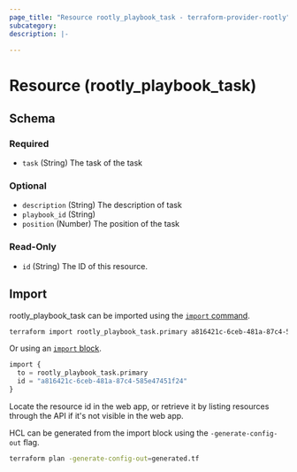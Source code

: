 ```yaml
---
page_title: "Resource rootly_playbook_task - terraform-provider-rootly"
subcategory:
description: |-
    
---
```


# Resource (rootly_playbook_task)





<!-- schema generated by tfplugindocs -->
## Schema

### Required

- `task` (String) The task of the task

### Optional

- `description` (String) The description of task
- `playbook_id` (String)
- `position` (Number) The position of the task

### Read-Only

- `id` (String) The ID of this resource.

## Import

rootly_playbook_task can be imported using the [`import` command](https://developer.hashicorp.com/terraform/cli/commands/import).

```sh
terraform import rootly_playbook_task.primary a816421c-6ceb-481a-87c4-585e47451f24
```

Or using an [`import` block](https://developer.hashicorp.com/terraform/language/import).

```terraform
import {
  to = rootly_playbook_task.primary
  id = "a816421c-6ceb-481a-87c4-585e47451f24"
}
```

Locate the resource id in the web app, or retrieve it by listing resources through the API if it's not visible in the web app.

HCL can be generated from the import block using the `-generate-config-out` flag.

```sh
terraform plan -generate-config-out=generated.tf
```

